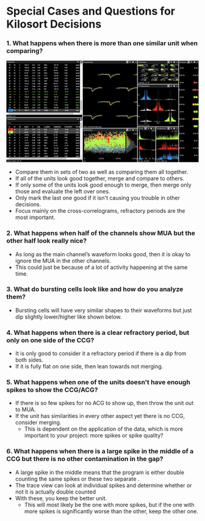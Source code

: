 # Special Cases and Questions for Kilosort Decisions

### 1. What happens when there is more than one similar unit when comparing?
![Special Case 1](tutorial/images/specialcase_1_multiplemerge.png)

 * Compare them in sets of two as well as comparing them all together. 
 * If all of the units look good together, merge and compare to others.
 * If only some of the units look good enough to merge, then merge only those and evaluate the left over ones.
* Only mark the last one good if it isn't causing you trouble in other decisions.
* Focus mainly on the cross-correlograms, refractory periods are the most important.


### 2. What happens when half of the channels show MUA but the other half look really nice?
* As long as the main channel’s waveform looks good, then it is okay to ignore the MUA in the other channels. 
* This could just be because of a lot of activity happening at the same time.


### 3. What do bursting cells look like and how do you analyze them?
* Bursting cells will have very similar shapes to their waveforms but just dip slightly lower/higher like shown below.


### 4. What happens when there is a clear refractory period, but only on one side of the CCG?
* It is only good to consider it a refractory period if there is a dip from both sides.
* If it is fully flat on one side, then lean towards not merging.


### 5. What happens when one of the units doesn't have enough spikes to show the CCG/ACG?
* If there is so few spikes for no ACG to show up, then throw the unit out to MUA.
* If the unit has similarities in every other aspect yet there is no CCG, consider merging.
    * This is dependent on the application of the data, which is more important to your project: more spikes or spike quality?


### 6. What happens when there is a large spike in the middle of a CCG but there is no other contamination in the gap?
* A large spike in the middle means that the program is either double counting the same spikes or these two separate .
* The trace view can look at individual spikes and determine whether or not it is actually double counted
* With these, you keep the better unit.
    * This will most likely be the one with more spikes, but if the one with more spikes is significantly worse than the other, keep the other one.